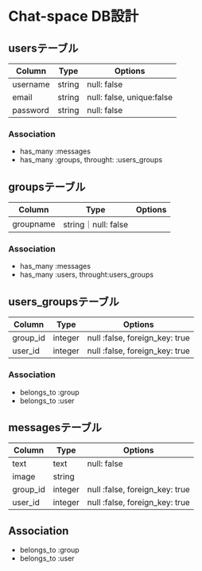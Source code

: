 
# Chat-space DB設計

## usersテーブル
|Column|Type|Options|
|------|----|-------|
|username|string|null: false|
|email|string|null: false, unique:false|
|password|string|null: false|
### Association
- has_many :messages
- has_many :groups, throught: :users_groups

## groupsテーブル
|Column|Type|Options|
|------|----|-------|
|groupname|string｜null: false|
### Association
- has_many :messages
- has_many :users, throught:users_groups

## users_groupsテーブル
|Column|Type|Options|
|------|----|-------|
|group_id|integer|null :false, foreign_key: true|
|user_id|integer|null :false, foreign_key: true|
### Association
- belongs_to :group
- belongs_to :user

## messagesテーブル
|Column|Type|Options|
|------|----|-------|
|text|text|null: false|
|image|string||
|group_id|integer|null :false, foreign_key: true|
|user_id|integer|null :false, foreign_key: true|
## Association
- belongs_to :group
- belongs_to :user